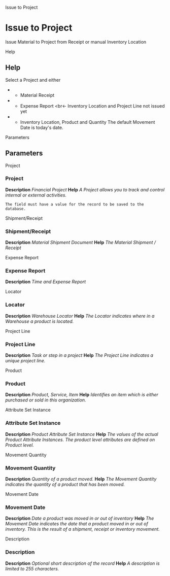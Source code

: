 
Issue to Project
# Issue to Project


Issue Material to Project from Receipt or manual Inventory Location

Help
## Help

Select a Project and either
* - Material Receipt
* - Expense Report
<br<- Inventory Location and Project Line not issued yet
* - Inventory Location, Product and Quantity
The default Movement Date is today's date.

Parameters
## Parameters


Project
### Project

**Description**
 *Financial Project*
**Help**
 *A Project allows you to track and control internal or external activities.*

```
The field must have a value for the record to be saved to the database.
```
Shipment/Receipt
### Shipment/Receipt

**Description**
 *Material Shipment Document*
**Help**
 *The Material Shipment / Receipt*

Expense Report
### Expense Report

**Description**
 *Time and Expense Report*

Locator
### Locator

**Description**
 *Warehouse Locator*
**Help**
 *The Locator indicates where in a Warehouse a product is located.*

Project Line
### Project Line

**Description**
 *Task or step in a project*
**Help**
 *The Project Line indicates a unique project line.*

Product
### Product

**Description**
 *Product, Service, Item*
**Help**
 *Identifies an item which is either purchased or sold in this organization.*

Attribute Set Instance
### Attribute Set Instance

**Description**
 *Product Attribute Set Instance*
**Help**
 *The values of the actual Product Attribute Instances.  The product level attributes are defined on Product level.*

Movement Quantity
### Movement Quantity

**Description**
 *Quantity of a product moved.*
**Help**
 *The Movement Quantity indicates the quantity of a product that has been moved.*

Movement Date
### Movement Date

**Description**
 *Date a product was moved in or out of inventory*
**Help**
 *The Movement Date indicates the date that a product moved in or out of inventory.  This is the result of a shipment, receipt or inventory movement.*

Description
### Description

**Description**
 *Optional short description of the record*
**Help**
 *A description is limited to 255 characters.*
